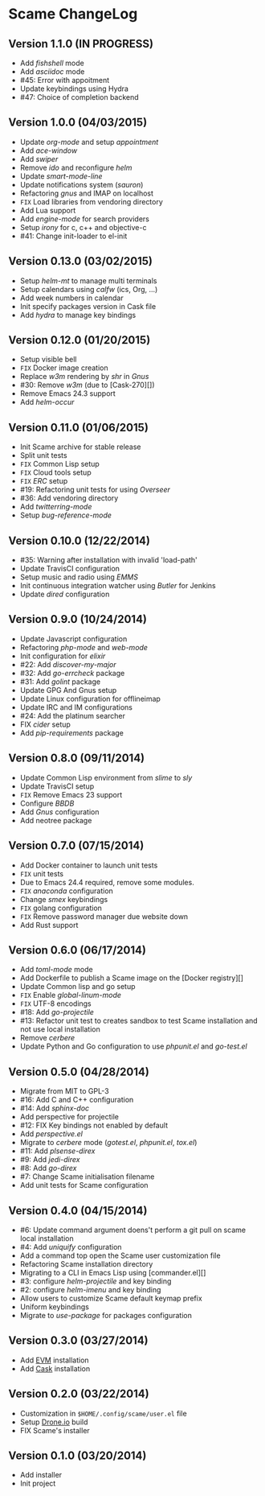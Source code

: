 # Scame ChangeLog

## Version 1.1.0 (IN PROGRESS)

- Add *fishshell* mode
- Add *asciidoc* mode
- #45: Error with appoitment
- Update keybindings using Hydra
- #47: Choice of completion backend

## Version 1.0.0 (04/03/2015)

- Update *org-mode* and setup *appointment*
- Add *ace-window*
- Add *swiper*
- Remove *ido* and reconfigure *helm*
- Update *smart-mode-line*
- Update notifications system (*sauron*)
- Refactoring *gnus* and IMAP on localhost
- ``FIX`` Load libraries from vendoring directory
- Add Lua support
- Add *engine-mode* for search providers
- Setup *irony* for c, c++ and objective-c
- #41: Change init-loader to el-init

## Version 0.13.0 (03/02/2015)

- Setup *helm-mt* to manage multi terminals
- Setup calendars using *calfw* (ics, Org, ...)
- Add week numbers in calendar
- Init specify packages version in Cask file
- Add *hydra* to manage key bindings

## Version 0.12.0 (01/20/2015)

- Setup visible bell
- `FIX` Docker image creation
- Replace *w3m* rendering by *shr* in *Gnus*
- #30: Remove *w3m* (due to [Cask-270][])
- Remove Emacs 24.3 support
- Add *helm-occur*

## Version 0.11.0 (01/06/2015)

- Init Scame archive for stable release
- Split unit tests
- `FIX` Common Lisp setup
- `FIX` Cloud tools setup
- `FIX` *ERC* setup
- #19: Refactoring unit tests for using *Overseer*
- #36: Add vendoring directory
- Add *twitterring-mode*
- Setup *bug-reference-mode*

## Version 0.10.0 (12/22/2014)

- #35: Warning after installation with invalid 'load-path'
- Update TravisCI configuration
- Setup music and radio using *EMMS*
- Init continuous integration watcher using *Butler* for Jenkins
- Update *dired* configuration

## Version 0.9.0 (10/24/2014)

- Update Javascript configuration
- Refactoring *php-mode* and *web-mode*
- Init configuration for *elixir*
- #22: Add *discover-my-major*
- #32: Add *go-errcheck* package
- #31: Add *golint* package
- Update GPG And Gnus setup
- Update Linux configuration for offlineimap
- Update IRC and IM configurations
- #24: Add the platinum searcher
- FIX *cider* setup
- Add *pip-requirements* package

## Version 0.8.0 (09/11/2014)

- Update Common Lisp environment from *slime* to *sly*
- Update TravisCI setup
- `FIX` Remove Emacs 23 support
- Configure *BBDB*
- Add *Gnus* configuration
- Add neotree package

## Version 0.7.0 (07/15/2014)

- Add Docker container to launch unit tests
- ``FIX`` unit tests
- Due to Emacs 24.4 required, remove some modules.
- ``FIX`` *anaconda* configuration
- Change *smex* keybindings
- ``FIX`` golang configuration
- ``FIX`` Remove password manager due website down
- Add Rust support

## Version 0.6.0 (06/17/2014)

- Add *toml-mode* mode
- Add Dockerfile to publish a Scame image on the [Docker registry][]
- Update Common lisp and go setup
- `FIX` Enable *global-linum-mode*
- `FIX` UTF-8 encodings
- #18: Add *go-projectile*
- #13: Refactor unit test to creates sandbox to test Scame installation and not use local installation
- Remove *cerbere*
- Update Python and Go configuration to use *phpunit.el* and *go-test.el*

## Version 0.5.0 (04/28/2014)

- Migrate from MIT to GPL-3
- #16: Add C and C++ configuration
- #14: Add *sphinx-doc*
- Add perspective for projectile
- #12: FIX Key bindings not enabled by default
- Add *perspective.el*
- Migrate to *cerbere*  mode (*gotest.el*, *phpunit.el*, *tox.el*)
- #11: Add *plsense-direx*
- #9: Add *jedi-direx*
- #8: Add *go-direx*
- #7: Change Scame initialisation filename
- Add unit tests for Scame configuration

## Version 0.4.0 (04/15/2014)

- #6: Update command argument doens't perform a git pull on scame local installation
- #4: Add *uniquify* configuration
- Add a command top open the Scame user customization file
- Refactoring Scame installation directory
- Migrating to a CLI in Emacs Lisp using [commander.el][]
- #3: configure *helm-projectile* and key binding
- #2: configure *helm-imenu* and key binding
- Allow users to customize Scame default keymap prefix
- Uniform keybindings
- Migrate to *use-package* for packages configuration

## Version 0.3.0 (03/27/2014)

- Add [EVM][] installation
- Add [Cask][] installation

## Version 0.2.0 (03/22/2014)

- Customization in ``$HOME/.config/scame/user.el`` file
- Setup [Drone.io](https://drone.io) build
- FIX Scame's installer

## Version 0.1.0 (03/20/2014)

- Add installer
- Init project


[Cask]: https://github.com/cask/cask
[EVM]: https://github.com/rejeep/evm
